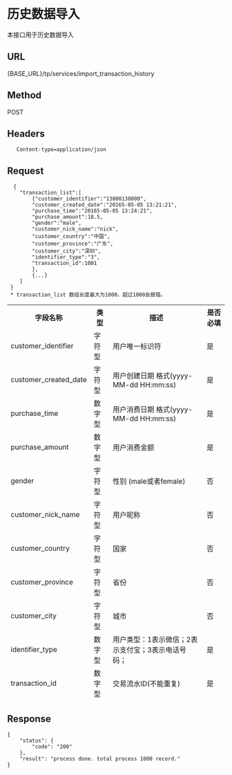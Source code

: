 # 历史数据导入

本接口用于历史数据导入

## URL
   {BASE_URL}/tp/services/import_transaction_history

## Method
   POST

## Headers
```
   Content-type=application/json
```

## Request
```
  {
 	"transaction_list":[
		{"customer_identifier":"13800138000",
		"customer_created_date":"20165-05-05 13:21:21",
		"purchase_time":"20165-05-05 13:24:21",
		"purchase_amount":18.5,
		"gender":"male",
		"customer_nick_name":"nick",
		"customer_country":"中国",
		"customer_province":"广东",
		"customer_city":"深圳",
		"identifier_type":"3",
		"transaction_id":1001
		},
		{...}
	]
 }
 * transaction_list 数组长度最大为1000，超过1000会报错。
```
<table data-tablesaw-sortable>
    <thead>
        <tr>
            <th data-tablesaw-sortable-col data-tablesaw-sortable-default-col>字段名称</th>
            <th data-tablesaw-sortable-col>类型</th>
            <th data-tablesaw-sortable-col>描述</th>
            <th data-tablesaw-sortable-col>是否必填</th>
        </tr>
	<tr>
		<td>customer_identifier</th>
		<td>字符型</th>
		<td>用户唯一标识符</th>
		<td>是</th>
	</tr>
	<tr>
		<td>customer_created_date</th>
		<td>字符型</th>
		<td>用户创建日期 格式(yyyy-MM-dd HH:mm:ss)</th>
		<td>是</th>
	</tr>
	<tr>
		<td>purchase_time</th>
		<td>数字型</th>
		<td>用户消费日期 格式(yyyy-MM-dd HH:mm:ss)</th>
		<td>是</th>
	</tr>
	<tr>
		<td>purchase_amount</th>
		<td>数字型</th>
		<td>用户消费金额</th>
		<td>是</th>
	</tr>
	<tr>
		<td>gender</th>
		<td>字符型</th>
		<td>性别 (male或者female)</th>
		<td>否</th>
	</tr>
	<tr>
		<td>customer_nick_name</th>
		<td>字符型</th>
		<td>用户昵称</th>
		<td>否</th>
	</tr>
	<tr>
		<td>customer_country</th>
		<td>字符型</th>
		<td>国家</th>
		<td>否</th>
	</tr>
	<tr>
		<td>customer_province</th>
		<td>字符型</th>
		<td>省份</th>
		<td>否</th>
	</tr>
	<tr>
		<td>customer_city</th>
		<td>字符型</th>
		<td>城市</th>
		<td>否</th>
	</tr>
	<tr>
		<td>identifier_type</th>
		<td>数字型</th>
		<td>用户类型：1表示微信；2表示支付宝；3表示电话号码；</th>
		<td>是</th>
	</tr>
	<tr>
		<td>transaction_id</th>
		<td>数字型</th>
		<td>交易流水ID(不能重复)</th>
		<td>是</th>
	</tr>
    </thead>
<table>


## Response
```
{
	"status": {
		"code": "200"
	},
	"result": "process done. total process 1000 record."
}
```



 

 


